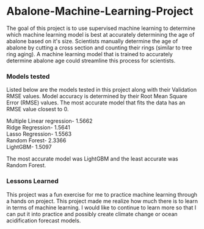 # Abalone-Machine-Learning-Project
The goal of this project is to use supervised machine learning to determine which machine learning model is best at accurately determining the age of abalone based on it's size. Scientists manually determine the age of abalone by cutting a cross section and counting their rings (similar to tree ring aging). A machine learning model that is trained to accurately determine abalone age could streamline this process for scientists.

### Models tested
Listed below are the models tested in this project along with their Validation RMSE values. Model accuracy is determined by their Root Mean Square Error (RMSE) values. The most accurate model that fits the data has an RMSE value closest to 0.

Multiple Linear regression- 1.5662\
Ridge Regression- 1.5641\
Lasso Regression- 1.5563\
Random Forest- 2.3366\
LightGBM- 1.5097

The most accurate model was LightGBM and the least accurate was Random Forest.

### Lessons Learned
This project was a fun exercise for me to practice machine learning through a hands on project. This project made me realize how much there is to learn in terms of machine learning. I would like to continue to learn more so that I can put it into practice and possibly create climate change or ocean acidification forecast models.
